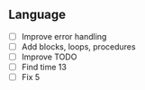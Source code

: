 ## Language
- [ ] Improve error handling
- [ ] Add blocks, loops, procedures
- [ ] Improve TODO
- [ ] Find time 13
- [ ] Fix 5